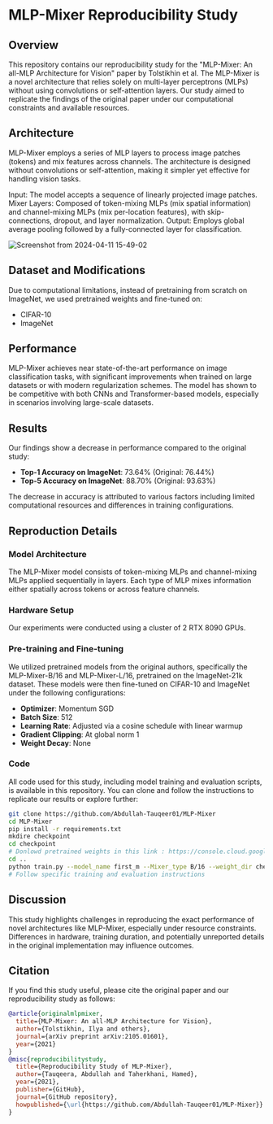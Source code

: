 # MLP-Mixer Reproducibility Study

## Overview

This repository contains our reproducibility study for the "MLP-Mixer: An all-MLP Architecture for Vision" paper by Tolstikhin et al. The MLP-Mixer is a novel architecture that relies solely on multi-layer perceptrons (MLPs) without using convolutions or self-attention layers. Our study aimed to replicate the findings of the original paper under our computational constraints and available resources.

## Architecture

MLP-Mixer employs a series of MLP layers to process image patches (tokens) and mix features across channels. The architecture is designed without convolutions or self-attention, making it simpler yet effective for handling vision tasks.

Input: The model accepts a sequence of linearly projected image patches.
Mixer Layers: Composed of token-mixing MLPs (mix spatial information) and channel-mixing MLPs (mix per-location features), with skip-connections, dropout, and layer normalization.
Output: Employs global average pooling followed by a fully-connected layer for classification.

![Screenshot from 2024-04-11 15-49-02](https://github.com/Abdullah-Tauqeer01/MLP-Mixer/assets/30385619/8f3c3a57-e87f-44e0-b698-012e5c50c28d)

## Dataset and Modifications

Due to computational limitations, instead of pretraining from scratch on ImageNet, we used pretrained weights and fine-tuned on:
- CIFAR-10
- ImageNet

## Performance

MLP-Mixer achieves near state-of-the-art performance on image classification tasks, with significant improvements when trained on large datasets or with modern regularization schemes. The model has shown to be competitive with both CNNs and Transformer-based models, especially in scenarios involving large-scale datasets.

## Results

Our findings show a decrease in performance compared to the original study:
- **Top-1 Accuracy on ImageNet**: 73.64% (Original: 76.44%)
- **Top-5 Accuracy on ImageNet**: 88.70% (Original: 93.63%)

The decrease in accuracy is attributed to various factors including limited computational resources and differences in training configurations.

## Reproduction Details

### Model Architecture

The MLP-Mixer model consists of token-mixing MLPs and channel-mixing MLPs applied sequentially in layers. Each type of MLP mixes information either spatially across tokens or across feature channels.

### Hardware Setup

Our experiments were conducted using a cluster of 2 RTX 8090 GPUs.

### Pre-training and Fine-tuning

We utilized pretrained models from the original authors, specifically the MLP-Mixer-B/16 and MLP-Mixer-L/16, pretrained on the ImageNet-21k dataset. These models were then fine-tuned on CIFAR-10 and ImageNet under the following configurations:
- **Optimizer**: Momentum SGD
- **Batch Size**: 512
- **Learning Rate**: Adjusted via a cosine schedule with linear warmup
- **Gradient Clipping**: At global norm 1
- **Weight Decay**: None

### Code

All code used for this study, including model training and evaluation scripts, is available in this repository. You can clone and follow the instructions to replicate our results or explore further:

```bash
git clone https://github.com/Abdullah-Tauqeer01/MLP-Mixer
cd MLP-Mixer
pip install -r requirements.txt
mkdire checkpoint
cd checkpoint
# Donlowd pretrained weights in this link : https://console.cloud.google.com/storage/browser/mixer_models(For example:wget https://storage.googleapis.com/vit_models/imagenet21k/ViT-B_16.npz)
cd ..
python train.py --model_name first_m --Mixer_type B/16 --weight_dir checkpoint/Mixer-B_16.npz
# Follow specific training and evaluation instructions
```

## Discussion

This study highlights challenges in reproducing the exact performance of novel architectures like MLP-Mixer, especially under resource constraints. Differences in hardware, training duration, and potentially unreported details in the original implementation may influence outcomes.


## Citation

If you find this study useful, please cite the original paper and our reproducibility study as follows:
```bibtex
@article{originalmlpmixer,
  title={MLP-Mixer: An all-MLP Architecture for Vision},
  author={Tolstikhin, Ilya and others},
  journal={arXiv preprint arXiv:2105.01601},
  year={2021}
}
@misc{reproducibilitystudy,
  title={Reproducibility Study of MLP-Mixer},
  author={Tauqeera, Abdullah and Taherkhani, Hamed},
  year={2021},
  publisher={GitHub},
  journal={GitHub repository},
  howpublished={\url{https://github.com/Abdullah-Tauqeer01/MLP-Mixer}}
}
```
